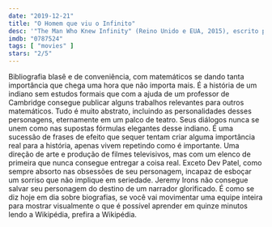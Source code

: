 ```yaml
---
date: "2019-12-21"
title: "O Homem que viu o Infinito"
desc: '"The Man Who Knew Infinity" (Reino Unido e EUA, 2015), escrito por Matt Brown e Robert Kanigel, dirigido por Matt Brown, com Jeremy Irons, Dev Patel e Malcolm Sinclair. Estava na minha lista da Netflix, mas me arrependi depois de quinze minutos.'
imdb: "0787524"
tags: [ "movies" ]
stars: "2/5"
---
```

Bibliografia blasê e de conveniência, com matemáticos se dando tanta importância que chega uma hora que não importa mais. É a história de um indiano sem estudos formais que com a ajuda de um professor de Cambridge consegue publicar alguns trabalhos relevantes para outros matemáticos. Tudo é muito abstrato, incluindo as personalidades desses personagens, eternamente em um palco de teatro. Seus diálogos nunca se unem como nas supostas fórmulas elegantes desse indiano. É uma sucessão de frases de efeito que sequer tentam criar alguma importância real para a história, apenas vivem repetindo como é importante. Uma direção de arte e produção de filmes televisivos, mas com um elenco de primeira que nunca consegue entregar a coisa real. Exceto Dev Patel, como sempre absorto nas obsessões de seu personagem, incapaz de esboçar um sorriso que não implique em seriedade. Jeremy Irons não consegue salvar seu personagem do destino de um narrador glorificado. É como se diz hoje em dia sobre biografias, se você vai movimentar uma equipe inteira para mostrar visualmente o que é possível aprender em quinze minutos lendo a Wikipédia, prefira a Wikipédia.
